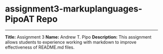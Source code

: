 # assignment3-markuplanguages-PipoAT Repo
---
**Title:** Assignment 3
**Name:** Andrew T. Pipo
**Description:** This assignment allows students to experience working with markdown to improve effectiveness of README.md files.